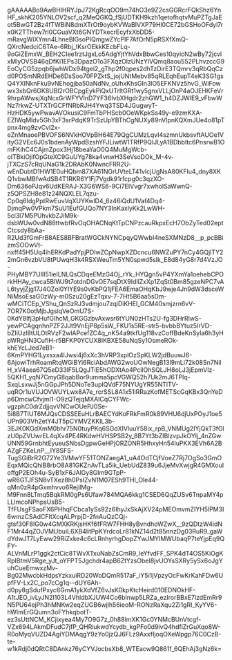 gAAAAABo9AwBHlHRYJpJ72KgRcqOO9m74hO3e9Z2csGGRcrFQkShz6YnHF_skhK205YNLOV2scf_q2MeQGKQ_fSjUDTKH9kzh1qetofhqtvMuPZTgJaEot5BwGT2Bz4fTWBiN8dmXTrOt9oybKVWaBIVXP79Hl0CE72bGSHoOFdyl7rx0K2TThew7rl0CGuaVXt6GNYDTkecrEcyfxXbDD5-mRavgWiXYmn4LhneBlGsoPIQmgwZYcPIF7AfOrN5pRSXfXmQ-QXrcNedciC6TAe-6Rbj_IKsrOEkkKEcbFLq-9oGiZEmxW_BEH2CIee1rztJgxLo5AdgYjtYhVdxBbwCes10qyicN2wBy72jcvlxMlyOVSB46qDfKi1EPs3DpazO1o3FXqzOIzUNzYlVQmq8aou552PLhvzccG9EoCyCG5zpqb6jwhWDx94tgei2_gThp2f0qpes2dhTzDirE3TQmrv3qRbQqCzd0POSmNRdEHDe6DsSoo70FPZktS_jojUNtMebv85qRLEqhEupT4eK3SG1gsQ4YXlNknFku9vNEhogjba50aNdNv_oUhxKhsGIn3lO5EFKNVz5hvG_WiFowwx3xbQr6GK8UBl2rOBCpgEykPiQxUTrltGRt1wy5gnxVLLjOnP4aOJEHKFeVr9hrpAWwsjXqNcxGrWFYVInD7YF36IvbXHgdr2zhGW1_h4DZJWIE9_vFbwWNz7rkwZ-UTXTrGCFfNRbRJH4Ywq3TSD4JGugwyT-HzHDK5ywPwavAVOkusiC9FmTbPHScb0OeWKpkSs49y-e9zmKXA-EZIWqMldv5Gh3xF3srPdqK9TrSzUpYBThCgNUXy89nVIpnKQXmJUe4o81pTpnx4mg9zvCvI2x-eZnMnaoePBVOFS6NVkHOVpBH64E79QgCUMzLqvI4szmnUkbsvftAUOe1VityG2VEc6J0s1bdenAyWpdBzshYFJLiwtW1TRfP9QIJLyA1BDbbltc6PnsrwB1OmFKihC4CAjmZpox3Hj18beaYaO0Q4MuMgWcb-oITBkiOjifOpGteXC9GuUYg78ka4vnwH3SeVsoDOk_M-4v-jTXCzS7cRqUNaG1k2DRAbK0NwncFRR2U-wEnDubtD1HW1E0uHQbm87XA61NGrUVteLT41vIcjUgNsA80KFlu4_dny8XKQ1vbwMBfwAdSB4T1RKR6Y1Fj7Vgdk91rfcpg0c3qzXO-Dm636oPJqv6UdKERAJ-X3G6WS6-9Ci7EIVvgr7xwholSaWwnQ-z5QPSZH8e81z24NQXLEL7qzu-Cp0q6IdgPptRwEuvVqXUYKwlD4_6z46iQdU1Vaf4Dq4-DjmqPw0VPkm7SuU1EufGUQo7NY3InKaxlyKk2LwWH-5cl3l7M5PUhvkbZJiM9k-dsbWUw0vdN88ttwbfRvOqOHACNqKtTpCNPzcauRkpxEcH7ObZyTed02eptCtcsdy8bAa-R2Ud3fGmFrB8AES8BFBratWGCkNYNCpqyQWwbI4neSXMNzD8__p_pcBBizmSOOwVt-nxff45H5Uq4ihERKdPadYpjPDIwZCpNwpXZDcncu6NWZuPY7nCy4GQjlTY22mGn6vzbVU8tPUwqH3k4RSXWeuTm5YN0spwd5sIk_E8d84yG8r7d4VzJO-PHyMBY7UIlI51ieILNLQsCDqeEMzG4Oj_rYk_HYQgn5vP4YXmYa1oehebCPOrkHHAy_cwca5BlWJ9t7otdnDGvOE7sqDtX9IdllZxXp1ZqSt0Bm85gzeNPC7vAL6tyyjZjg17J4OZol0YIYE9s0vKbPQ1jFEA6EmaOHqKbJ9wje4Jn9dW3dsceWNiMsoEsaG0zWy-m0Szu20gEzTqxv-7-7Ht5B6aa5sDm-wMCiTCEp_VShu_QnSzRJ3vdmjou7zqiDiKHEI_GCM40smjzrn6vV-7OR7K0otMjbJgslqVeOmU7S-0KdY8lfj3pHufGIhcM_GKGGzbvAxwsr6tYUN0zHTs2U-fg3DHrRIwS-yewPCAgqnhnPZF2JJt9VnEjP8p5sW_FKU1s5RE-str5-bvbbBYtuz5IrVD-bZIiUzl8tULOtRVzF2wlAPcefZC4q_nK54a9tkfUg118vzCoffBdeKnSyla6h3yHpWRgHN3CuflH-r5BFKP0YCUX8IKBXE58uNqSy1OsmeROk-khEYcLJed7eB1-6KmPYHG1Lyxsxa4lJwsi4j6xXc3hVRP3xplOzSpKLW2jdBuuwJ6-6AjowiTrhRoamRtqWGiBYi6RciAbdAWG2woUOwNegB13I9mLi72k08Sn7NilH_xV4aea67Q5eD33lF5LQgJTiE5hODXtAo4PcilOhSQLJH8oLJ3jEpmVIz-5QKH1_yqN7CmyG8qabBor9umma5pcVGWQ52h7Uk2mJ6TPlq-SxqLsxwJj5nGGpJPh5DNoTe3upIQVdF75NYUgYR55NTlTV-uqROr1uVUJOVWUYLwx8A7e_rcrSSL8A1x51iRRazKofMETScGqKBx3QnYeDp6DmcwCfvjml1-O9zQTejqMXAICqCYFWc-vgzphC0drZdjjqvVNCwOUePJ0Se-5i8B7TIUT6MJQsCDSSEEuHLrBAECYdKoFRkFmR0k89VHU6djUxPOyJ1oe5UPn903Vh2etY4JT5pCYMVZKKlL3b-3EJK0KGdXmM0bhr75N0tuyPKq6SGdXIVluuY58ix_rpB_VNMUg2IYjQkT3fGlzU0pZVUwrEL4qXv4PE4RKdwHVHSPSB2y_8B7Yt3bZIBlzvpJkOYIj_4nZGwUNN59GrnbhtEyueuSNbsDgpwGeHPjORZONR5HhxyHn54luPKX3EVh6A2BAZgFZKeLnP__IY8SFS-TugSGiBrR2G72Ye3VMwYF51TONZaegA1_uA4OdTCjfVoeZ7Rj7OgSo3GmOEqxMQicQhlB8rbO8A81GKZnAvTLa5ik_UebUdZ839u6JjeMvXwjgR4GMXouIoffgP2EOh4u-SyB1xF6JAlGy8GIm9GTpP-wR6GTJFSN8vTXez8h0PsIZvN1M07ESh9THl_Ole44-qMn0zR4pGxmhvvo6RejilMg-M9Fnn8LTmq5BqkRM0gPs6Ufaw784MQA6kkg1CSED6QqZUSv6TnpaMY4pLLlmcoNPhpsUsB5-TfFUsgFSaoFX6PHhqFCbca1ySs92z6IhyJxSkAjXV24pMEOmvmZIYH5lPM3I6wmzCSAdCFltXcqALPrpjD-2fnAuQzCQj-gtsf30F8IG0w4GMXKRKjsHKf6fFRW7FHH8yBvndhoWZwX__9zQDtzW4idNF1Mr44qZOJVMUbuiL6XB4litPpKYrdcoLr81kNZ14d2t85nnzDg03RuR9_gaWdYdwJT7LyEww29RiZxke4c6cLRnhyrhgDopZYwJMYIMWUbaqP7teYjpEq9QFY-ALVnMLrP1ggk2ctCic8TWvXTxuNabZsCmR9_leYfvdFF_SPK4dT4OS5KiOgKRpIBtmV5Rge_yJt_oYFPT5Jgchdr4apB6ZtYzsObeI8jvUOYsSXRy5ySx6oJgYuhCueEmwxzMv-Bg02MwcbkHdpsYzkxuiRD20WoDQmR517aF_iY5i1jVpzyOcFwKrKahFDw6UpfFV-Lx2C_po7cCg1q--dUY6Ah-d0py8gSdufPxyc6GmA1ykXdVfZ6vJsK0kpKtcHeird010EDNOkHF-A1tJEO_ivLyJN2I103L4VhldbXJUW4Co6blnwp5LRZa_ezIrorBBxE7lzdEmRr9N5PU64ejPh3hMNKw2eqZUGB6wjlh56ieoM-RONzRaXqu2Zi1gRI_KyYV6-hWImErGQumn3oFYhkqbotT-ez3sUttNCM_KCjixyea4My7O9G7z_0h88lmXK1Gc0YNMcBUnVtcgf-VZx694LAkmDFudC7jfP_QHRiukwdYcydb_kgPFo0d9ivQ4hdfiZrGuXqo8W-R0oMyqVUZD4AgiYDMAqgY9zYo0jzQJ6FLz9AxxfIjoqOXeWpgp76C0CzB-te-w1kRdj0dQRtC8DAnkz76yCYVJocbsXb8_WTEacw9Q861f_6QEhAj3gNz6k=